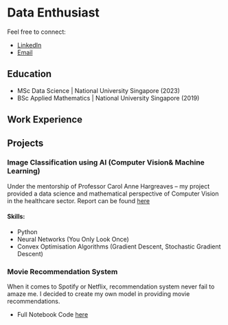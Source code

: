 # Data Enthusiast
Feel free to connect:
- [LinkedIn](www.linkedin.com/in/grace-guan-0671881bb)
- [Email](yaxingrace@gmail.com)

## Education
- MSc Data Science | National University Singapore (2023)
- BSc Applied Mathematics | National University Singapore (2019)

## Work Experience

## Projects

### Image Classification using AI (Computer Vision& Machine Learning)
  
  Under the mentorship of Professor Carol Anne Hargreaves – my project provided a data science and mathematical perspective of Computer Vision in the healthcare sector. Report can be found [here](https://drive.google.com/file/d/1FogR8hgIe5Hh1z9YDS_ABMSUMW7Uuy0-/view)

#### Skills:
  - Python
  - Neural Networks (You Only Look Once)
  - Convex Optimisation Algorithms (Gradient Descent, Stochastic Gradient Descent)




### Movie Recommendation System 
  When it comes to Spotify or Netflix, recommendation system never fail to amaze me. I decided to create my own model in providing movie recommendations. 

  - Full Notebook Code [here](https://github.com/grace514/graceguan/blob/main/Movie%20Recommendation.ipynb)
